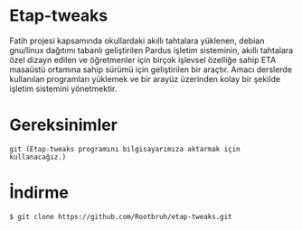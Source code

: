 # Etap-tweaks

Fatih projesi kapsamında okullardaki akıllı tahtalara yüklenen, debian gnu/linux dağıtımı tabanlı geliştirilen Pardus işletim sisteminin, akıllı tahtalara özel dizayn edilen ve öğretmenler için birçok işlevsel özelliğe sahip ETA masaüstü ortamına sahip sürümü için geliştirilen bir araçtır. Amacı derslerde kullanılan programları yüklemek ve bir arayüz üzerinden kolay bir şekilde işletim sistemini yönetmektir.

# Gereksinimler
```
git (Etap-tweaks programını bilgisayarımıza aktarmak için kullanacağız.)
```


# İndirme
```bash
$ git clone https://github.com/Rootbruh/etap-tweaks.git
```
